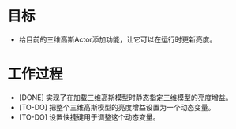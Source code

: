# 目标
- 给目前的三维高斯Actor添加功能，让它可以在运行时更新亮度。

# 工作过程
- [DONE] 实现了在加载三维高斯模型时静态指定三维模型的亮度增益。
- [TO-DO] 把整个三维高斯模型的亮度增益设置为一个动态变量。
- [TO-DO] 设置快捷键用于调整这个动态变量。